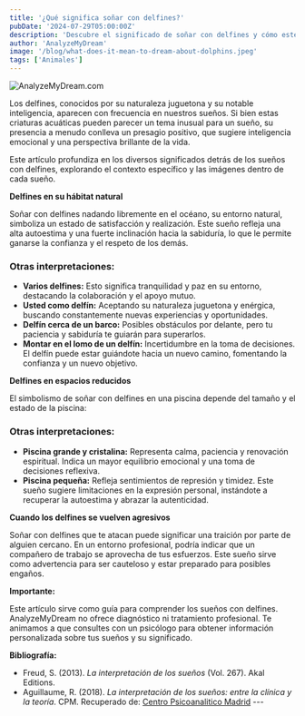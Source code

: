 ```yaml
---
title: '¿Qué significa soñar con delfines?'
pubDate: '2024-07-29T05:00:00Z'
description: 'Descubre el significado de soñar con delfines y cómo este sueño puede simbolizar inteligencia emocional y actitud positiva. Explora diferentes interpretaciones según el contexto del sueño.'
author: 'AnalyzeMyDream'
image: '/blog/what-does-it-mean-to-dream-about-dolphins.jpeg'
tags: ['Animales']
---
```


![AnalyzeMyDream.com](/blog/what-does-it-mean-to-dream-about-dolphins.jpeg)


Los delfines, conocidos por su naturaleza juguetona y su notable inteligencia, aparecen con frecuencia en nuestros sueños. Si bien estas criaturas acuáticas pueden parecer un tema inusual para un sueño, su presencia a menudo conlleva un presagio positivo, que sugiere inteligencia emocional y una perspectiva brillante de la vida.

Este artículo profundiza en los diversos significados detrás de los sueños con delfines, explorando el contexto específico y las imágenes dentro de cada sueño. 

**Delfines en su hábitat natural**

Soñar con delfines nadando libremente en el océano, su entorno natural, simboliza un estado de satisfacción y realización. Este sueño refleja una alta autoestima y una fuerte inclinación hacia la sabiduría, lo que le permite ganarse la confianza y el respeto de los demás.

### Otras interpretaciones:

- **Varios delfines:** Esto significa tranquilidad y paz en su entorno, destacando la colaboración y el apoyo mutuo.
- **Usted como delfín:** Aceptando su naturaleza juguetona y enérgica, buscando constantemente nuevas experiencias y oportunidades.
- **Delfín cerca de un barco:** Posibles obstáculos por delante, pero tu paciencia y sabiduría te guiarán para superarlos.
- **Montar en el lomo de un delfín:** Incertidumbre en la toma de decisiones. El delfín puede estar guiándote hacia un nuevo camino, fomentando la confianza y un nuevo objetivo.


**Delfines en espacios reducidos**

El simbolismo de soñar con delfines en una piscina depende del tamaño y el estado de la piscina:

### Otras interpretaciones:

- **Piscina grande y cristalina:** Representa calma, paciencia y renovación espiritual. Indica un mayor equilibrio emocional y una toma de decisiones reflexiva.
- **Piscina pequeña:** Refleja sentimientos de represión y timidez. Este sueño sugiere limitaciones en la expresión personal, instándote a recuperar la autoestima y abrazar la autenticidad.

**Cuando los delfines se vuelven agresivos**

Soñar con delfines que te atacan puede significar una traición por parte de alguien cercano. En un entorno profesional, podría indicar que un compañero de trabajo se aprovecha de tus esfuerzos. Este sueño sirve como advertencia para ser cauteloso y estar preparado para posibles engaños.

**Importante:**

Este artículo sirve como guía para comprender los sueños con delfines. AnalyzeMyDream no ofrece diagnóstico ni tratamiento profesional. Te animamos a que consultes con un psicólogo para obtener información personalizada sobre tus sueños y su significado.

**Bibliografía:**

- Freud, S. (2013). *La interpretación de los sueños* (Vol. 267). Akal Editions.
- Aguillaume, R. (2018). *La interpretación de los sueños: entre la clínica y la teoría*. CPM. Recuperado de: [Centro Psicoanalitico Madrid](https://www.centropsicoanaliticomadrid.com/publicaciones/revista/numero-15/la-interpretacion-de-los-suenos-entre-la-clinica-y-la-teoria/) ---
